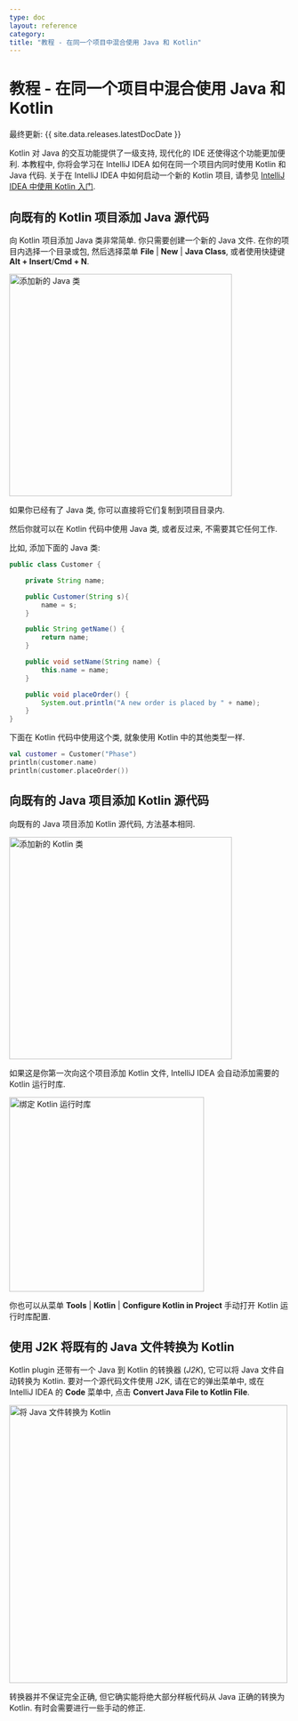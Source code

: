```yaml
---
type: doc
layout: reference
category:
title: "教程 - 在同一个项目中混合使用 Java 和 Kotlin"
---
```


# 教程 - 在同一个项目中混合使用 Java 和 Kotlin

最终更新: {{ site.data.releases.latestDocDate }}

Kotlin 对 Java 的交互功能提供了一级支持, 现代化的 IDE 还使得这个功能更加便利.
本教程中, 你将会学习在 IntelliJ IDEA 如何在同一个项目内同时使用 Kotlin 和 Java 代码.
关于在 IntelliJ IDEA 中如何启动一个新的 Kotlin 项目, 请参见 [IntelliJ IDEA 中使用 Kotlin 入门](jvm-get-started.html).

## 向既有的 Kotlin 项目添加 Java 源代码

向 Kotlin 项目添加 Java 类非常简单. 你只需要创建一个新的 Java 文件.
在你的项目内选择一个目录或包, 然后选择菜单 **File** | **New** | **Java Class**, 或者使用快捷键 **Alt + Insert**/**Cmd + N**.

<img src="/assets/docs/images/tutorials/mixing-java-kotlin-intellij/new-java-class.png" alt="添加新的 Java 类" width="400"/>

如果你已经有了 Java 类, 你可以直接将它们复制到项目目录内.

然后你就可以在 Kotlin 代码中使用 Java 类, 或者反过来, 不需要其它任何工作.

比如, 添加下面的 Java 类:

``` java
public class Customer {

    private String name;

    public Customer(String s){
        name = s;
    }

    public String getName() {
        return name;
    }

    public void setName(String name) {
        this.name = name;
    }

    public void placeOrder() {
        System.out.println("A new order is placed by " + name);
    }
}
```

下面在 Kotlin 代码中使用这个类, 就象使用 Kotlin 中的其他类型一样.

```kotlin
val customer = Customer("Phase")
println(customer.name)
println(customer.placeOrder())
```

## 向既有的 Java 项目添加 Kotlin 源代码

向既有的 Java 项目添加 Kotlin 源代码, 方法基本相同.

<img src="/assets/docs/images/tutorials/mixing-java-kotlin-intellij/new-kotlin-file.png" alt="添加新的 Kotlin 类" width="400"/>

如果这是你第一次向这个项目添加 Kotlin 文件, IntelliJ IDEA 会自动添加需要的 Kotlin 运行时库.

<img src="/assets/docs/images/tutorials/mixing-java-kotlin-intellij/bundling-kotlin-option.png" alt="绑定 Kotlin 运行时库" width="350"/>

你也可以从菜单 **Tools** \| **Kotlin** \| **Configure Kotlin in Project** 手动打开 Kotlin 运行时库配置.

## 使用 J2K 将既有的 Java 文件转换为 Kotlin

Kotlin plugin 还带有一个 Java 到 Kotlin 的转换器 (_J2K_), 它可以将 Java 文件自动转换为 Kotlin.
要对一个源代码文件使用 J2K, 请在它的弹出菜单中, 或在 IntelliJ IDEA 的 **Code** 菜单中,
点击 **Convert Java File to Kotlin File**.

<img src="/assets/docs/images/tutorials/mixing-java-kotlin-intellij/convert-java-to-kotlin.png" alt="将 Java 文件转换为 Kotlin" width="500"/>

转换器并不保证完全正确, 但它确实能将绝大部分样板代码从 Java 正确的转换为 Kotlin.
有时会需要进行一些手动的修正.
